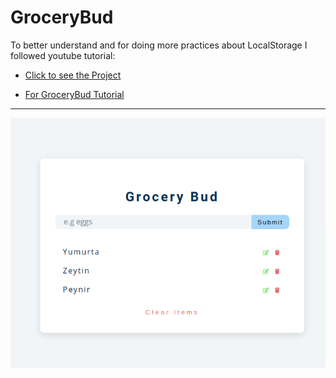# GroceryBud

To better understand and for doing more practices about LocalStorage I followed youtube tutorial:

- [Click to see the Project](https://ayerdelen.github.io/GroceryBud)

- [For GroceryBud Tutorial](https://www.youtube.com/watch?v=3PHXvlpOkf4&t=26586s)

---

![.](ss.png)
